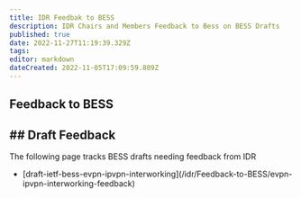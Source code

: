 ```yaml
---
title: IDR Feedbak to BESS 
description: IDR Chairs and Members Feedback to Bess on BESS Drafts
published: true
date: 2022-11-27T11:19:39.329Z
tags: 
editor: markdown
dateCreated: 2022-11-05T17:09:59.809Z
---
```


## Feedback to BESS 

## \## Draft Feedback 

The following page tracks BESS drafts needing feedback from IDR

-   \[draft-ietf-bess-evpn-ipvpn-interworking\](/idr/Feedback-to-BESS/evpn-ipvpn-interworking-feedback)